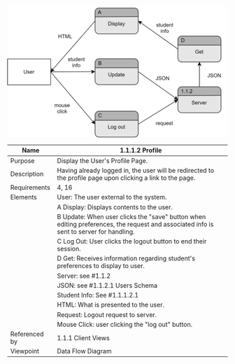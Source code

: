 ![Profile DFD](TeamThreeFiles/1.1.1.2_v7_ProfileDesignDiagram.drawio.svg)

| Name | 1.1.1.2 Profile |
| ------------- | ----------- |
| Purpose       | Display the User's Profile Page. |
| Description   | Having already logged in, the user will be redirected to the profile page upon clicking a link to the page. |
| Requirements  | 4, 16 |
| Elements      | User: The user external to the system. |
|               | A Display: Displays contents to the user.  | 
|               | B Update: When user clicks the "save" button when editing preferences, the request and associated info is sent to server for handling.  |
|               | C Log Out: User clicks the logout button to end their session. | 
|               | D Get: Receives information regarding student's preferences to display to user.  | 
|               | Server: see #1.1.2 |
|               | JSON: see #1.1.2.1 Users Schema |
|               | Student Info: See #1.1.1.2.1 |
|               | HTML: What is presented to the user. | 
|               | Request: Logout request to server. |
|               | Mouse Click: user clicking the "log out" button. | 
| Referenced by | 1.1.1 Client Views | 
| Viewpoint     | Data Flow Diagram |
